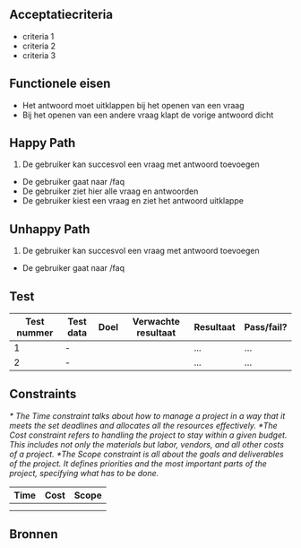 ## Acceptatiecriteria
- criteria 1
- criteria 2
- criteria 3

## Functionele eisen
- Het antwoord moet uitklappen bij het openen van een vraag
- Bij het openen van een andere vraag klapt de vorige antwoord dicht

## Happy Path
1. De gebruiker kan succesvol een vraag met antwoord toevoegen
- De gebruiker gaat naar /faq
- De gebruiker ziet hier alle vraag en antwoorden
- De gebruiker kiest een vraag en ziet het antwoord uitklappe

## Unhappy Path
1. De gebruiker kan succesvol een vraag met antwoord toevoegen
- De gebruiker gaat naar /faq

## Test
| Test nummer | Test data | Doel | Verwachte resultaat | Resultaat | Pass/fail? |
| ------ | ------ | ------ | ------ |  ------ | ------ |
| 1 | - |  |  | ... | … |
| 2 | - |  |  | ... | … |

## Constraints
_* The Time constraint talks about how to manage a project in a way that it meets the set deadlines and allocates all the resources effectively._
_*The Cost constraint refers to handling the project to stay within a given budget. This includes not only the materials but labor, vendors, and all other costs of a project._
_*The Scope constraint is all about the goals and deliverables of the project. It defines priorities and the most important parts of the project, specifying what has to be done._


| Time   | Cost   | Scope|
| ------ | ------ | -----|
| | | |
| | | |


## Bronnen
